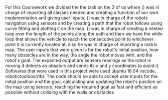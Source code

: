 For this Coursework we divided the the task on the 3 of us where () was in charge of importing all classes needed and creating a function of our own implementation and giving user inputs. () was in charge of the robots navigation using sensors and by creating a path that the robot follows using curve fitting and plotting it on the map. () was in charge of creating a nested loop over the length of the points along the path and then we have the while loop that allows the vehicle to reach the consecutive point to whichever point it is currently located at, also he was in charge of importing a matrix map.
The user inputs that were given is for the robot's initial position, how many obstacles are in the way, the angle the robot moves with, and the robot's goal. The expected output are sensors readings as the robot is moving it detects an obsatcle and sends its x and y coordinates to avoid it.
Softwares that were used in this project were used ubuntu 18.04 vscode, robotictoolbox(rtb).
The code should be able to accept user inputs for the initial position and the goal, calculating and updating the robot's position on the map using sensors, reaching the required goal as fast and efficient as possible without colliding with the walls or obstacles
